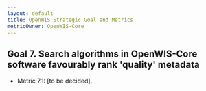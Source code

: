 ```yaml
---
layout: default
title: OpenWIS Strategic Goal and Metrics
metricOwner: OpenWIS-Core
---
```


## Goal 7. Search algorithms in OpenWIS-Core software favourably rank 'quality' metadata ##
- Metric 7.1: [to be decided].
